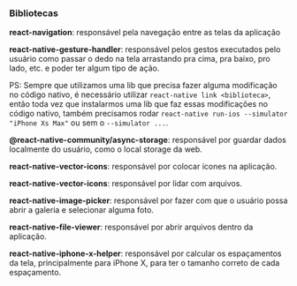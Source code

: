 ### Bibliotecas

**react-navigation**: responsável pela navegação entre as telas da aplicação

**react-native-gesture-handler**: responsável pelos gestos executados pelo usuário como passar o dedo na tela arrastando pra cima, pra baixo, pro lado, etc. e poder ter algum tipo de ação.

PS: Sempre que utilizamos uma lib que precisa fazer alguma modificação no código nativo, é necessário utilizar `react-native link <biblioteca>`, então toda vez que instalarmos uma lib que faz essas modificações no código nativo, também precisamos rodar `react-native run-ios --simulator "iPhone Xs Max"` ou sem o `--simulator ...`.

**@react-native-community/async-storage**: responsável por guardar dados localmente do usuário, como o local storage da web.

**react-native-vector-icons**: responsável por colocar ícones na aplicação.

**react-native-vector-icons**: responsável por lidar com arquivos.

**react-native-image-picker**: responsável por fazer com que o usuário possa abrir a galeria e selecionar alguma foto.

**react-native-file-viewer**: responsável por abrir arquivos dentro da aplicação.

**react-native-iphone-x-helper**: responsável por calcular os espaçamentos
 da tela, principalmente para iPhone X, para ter o tamanho correto de cada espaçamento.
